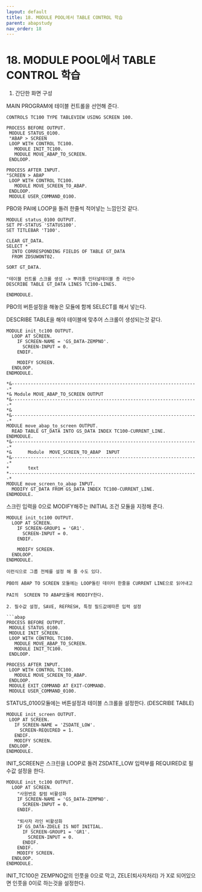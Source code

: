 ```yaml
---
layout: default
title: 18. MODULE POOL에서 TABLE CONTROL 학습
parent: abapstudy
nav_order: 18
---
```

# 18. MODULE POOL에서 TABLE CONTROL 학습

1. 간단한 화면 구성

MAIN PROGRAM에 테이블 컨트롤을 선언해 준다.
```abap
CONTROLS TC100 TYPE TABLEVIEW USING SCREEN 100.
```
```abap
PROCESS BEFORE OUTPUT.
 MODULE STATUS_0100.
 "ABAP > SCREEN
 LOOP WITH CONTROL TC100.
   MODULE INIT_TC100.
   MODULE MOVE_ABAP_TO_SCREEN.
 ENDLOOP.

PROCESS AFTER INPUT.
"SCREEN > ABAP
 LOOP WITH CONTROL TC100.
   MODULE MOVE_SCREEN_TO_ABAP.
 ENDLOOP.
 MODULE USER_COMMAND_0100.
 ```
 PBO와 PAI에 LOOP을 돌려 한줄씩 적어넣는 느낌인것 같다.
 ```abap
 MODULE status_0100 OUTPUT.
 SET PF-STATUS 'STATUS100'.
 SET TITLEBAR 'T100'.

 CLEAR GT_DATA.
 SELECT *
   INTO CORRESPONDING FIELDS OF TABLE GT_DATA
   FROM ZDSUWONT02.

 SORT GT_DATA.

 "테이블 컨트롤 스크롤 생성 -> 뿌려줄 인터널테이블 총 라인수
 DESCRIBE TABLE GT_DATA LINES TC100-LINES.

ENDMODULE.
```
PBO의 버튼설정을 해놓은 모듈에 함께 SELECT를 해서 넣는다.

DESCRIBE TABLE을 해야 테이블에 맞추어 스크롤이 생성되는것 같다.

```abap
MODULE init_tc100 OUTPUT.
  LOOP AT SCREEN.
    IF SCREEN-NAME = 'GS_DATA-ZEMPNO'.
      SCREEN-INPUT = 0.
    ENDIF.

    MODIFY SCREEN.
  ENDLOOP.
ENDMODULE.

*&---------------------------------------------------------------------*
*& Module MOVE_ABAP_TO_SCREEN OUTPUT
*&---------------------------------------------------------------------*
*&
*&---------------------------------------------------------------------*
MODULE move_abap_to_screen OUTPUT.
  READ TABLE GT_DATA INTO GS_DATA INDEX TC100-CURRENT_LINE.
ENDMODULE.
*&---------------------------------------------------------------------*
*&      Module  MOVE_SCREEN_TO_ABAP  INPUT
*&---------------------------------------------------------------------*
*       text
*----------------------------------------------------------------------*
MODULE move_screen_to_abap INPUT.
  MODIFY GT_DATA FROM GS_DATA INDEX TC100-CURRENT_LINE.
ENDMODULE.
```
스크린 입력을 0으로 MODIFY해주는 INITIAL 조건 모듈을 지정해 준다.
```abap
MODULE init_tc100 OUTPUT.
  LOOP AT SCREEN.
    IF SCREEN-GROUP1 = 'GR1'.
      SCREEN-INPUT = 0.
    ENDIF.

    MODIFY SCREEN.
  ENDLOOP.
ENDMODULE.

이런식으로 그룹 전체를 설정 해 줄 수도 있다.

PBO의 ABAP TO SCREEN 모듈에는 LOOP돌린 데이터 한줄을 CURRENT LINE으로 읽어내고

PAI의  SCREEN TO ABAP모듈에 MODIFY한다.

2. 필수값 설정, SAVE, REFRESH, 특정 필드값에따른 입력 설정

```abap
PROCESS BEFORE OUTPUT.
 MODULE STATUS_0100.
 MODULE INIT_SCREEN.
 LOOP WITH CONTROL TC100.
   MODULE MOVE_ABAP_TO_SCREEN.
   MODULE INIT_TC100.
 ENDLOOP.

PROCESS AFTER INPUT.
 LOOP WITH CONTROL TC100.
   MODULE MOVE_SCREEN_TO_ABAP.
 ENDLOOP.
 MODULE EXIT_COMMAND AT EXIT-COMMAND.
 MODULE USER_COMMAND_0100.
 ```
 STATUS_0100모듈에는 버튼설정과 테이블 스크롤을 설정한다. (DESCRIBE TABLE)
 
 ```abap
 MODULE init_screen OUTPUT.
  LOOP AT SCREEN.
    IF SCREEN-NAME = 'ZSDATE_LOW'.
      SCREEN-REQUIRED = 1.
    ENDIF.
    MODIFY SCREEN.
  ENDLOOP.
ENDMODULE.
```
INIT_SCREEN은 스크린을 LOOP로 돌려 ZSDATE_LOW 입력부를 REQUIRED로 필수값 설정을 한다.
```abap
MODULE init_tc100 OUTPUT.
  LOOP AT SCREEN.
    "사원번호 칼럼 비활성화
    IF SCREEN-NAME = 'GS_DATA-ZEMPNO'.
      SCREEN-INPUT = 0.
    ENDIF.

    "퇴사자 라인 비활성화
    IF GS_DATA-ZDELE IS NOT INITIAL.
      IF SCREEN-GROUP1 = 'GR1'.
        SCREEN-INPUT = 0.
      ENDIF.
    ENDIF.
    MODIFY SCREEN.
  ENDLOOP.
ENDMODULE.
```
INIT_TC100은 ZEMPNO값의 인풋을 0으로 막고, ZELE(퇴사자처리) 가 X로 되어있으면 인풋을 0이로 하는것을 설정한다.
